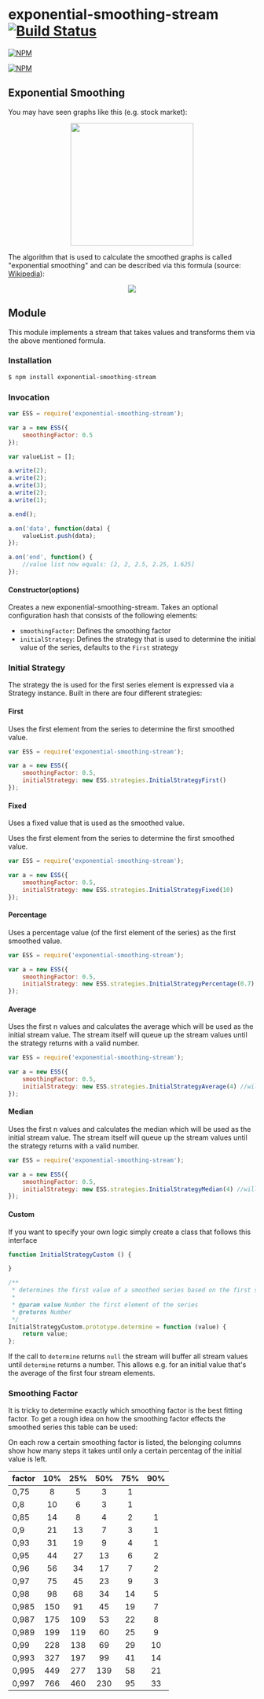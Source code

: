 # exponential-smoothing-stream [![Build Status](https://travis-ci.org/zaphod1984/exponential-smoothing-stream.png)](https://travis-ci.org/zaphod1984/exponential-smoothing-stream)

[![NPM](https://nodei.co/npm/exponential-smoothing-stream.png)](https://nodei.co/npm/exponential-smoothing-stream/)

[![NPM](https://nodei.co/npm-dl/exponential-smoothing-stream.png?months=3)](https://nodei.co/npm/exponential-smoothing-stream/)

## Exponential Smoothing

You may have seen graphs like this (e.g. stock market):
<p align="center">
  <img src="https://raw.github.com/zaphod1984/exponential-smoothing-stream/master/img/exponentialSmoothing.png" width="250" />
</p>

The algorithm that is used to calculate the smoothed graphs is called "exponential smoothing" and can be described via this formula (source: [Wikipedia](http://en.wikipedia.org/wiki/Exponential_smoothing)):
<p align="center">
  <img src="https://raw.github.com/zaphod1984/exponential-smoothing-stream/master/img/exponentialSmoothingFormula.png" />
</p>

## Module

This module implements a stream that takes values and transforms them via the above mentioned formula.

### Installation

````bash
$ npm install exponential-smoothing-stream
````

### Invocation

````javascript
var ESS = require('exponential-smoothing-stream');

var a = new ESS({
    smoothingFactor: 0.5
});

var valueList = [];

a.write(2);
a.write(2);
a.write(3);
a.write(2);
a.write(1);

a.end();

a.on('data', function(data) {
    valueList.push(data);
});

a.on('end', function() {
    //value list now equals: [2, 2, 2.5, 2.25, 1.625]
});
````

#### Constructor(options)

Creates a new exponential-smoothing-stream.
Takes an optional configuration hash that consists of the following elements:

* `smoothingFactor`: Defines the smoothing factor
* `initialStrategy`: Defines the strategy that is used to determine the initial value of the series, defaults to the `First` strategy

### Initial Strategy

The strategy the is used for the first series element is expressed via a Strategy instance.
Built in there are four different strategies:

#### First

Uses the first element from the series to determine the first smoothed value.

````javascript
var ESS = require('exponential-smoothing-stream');

var a = new ESS({
    smoothingFactor: 0.5,
    initialStrategy: new ESS.strategies.InitialStrategyFirst()
});
````

#### Fixed

Uses a fixed value that is used as the smoothed value.

Uses the first element from the series to determine the first smoothed value.

````javascript
var ESS = require('exponential-smoothing-stream');

var a = new ESS({
    smoothingFactor: 0.5,
    initialStrategy: new ESS.strategies.InitialStrategyFixed(10)
});
````

#### Percentage

Uses a percentage value (of the first element of the series) as the first smoothed value.

````javascript
var ESS = require('exponential-smoothing-stream');

var a = new ESS({
    smoothingFactor: 0.5,
    initialStrategy: new ESS.strategies.InitialStrategyPercentage(0.7) //has to be an positive number that's smaller than 1
});
````

#### Average

Uses the first n values and calculates the average which will be used as the initial stream value.
The stream itself will queue up the stream values until the strategy returns with a valid number.

````javascript
var ESS = require('exponential-smoothing-stream');

var a = new ESS({
    smoothingFactor: 0.5,
    initialStrategy: new ESS.strategies.InitialStrategyAverage(4) //will use the first four elements from the stream to determine the average
});
````

#### Median

Uses the first n values and calculates the median which will be used as the initial stream value.
The stream itself will queue up the stream values until the strategy returns with a valid number.

````javascript
var ESS = require('exponential-smoothing-stream');

var a = new ESS({
    smoothingFactor: 0.5,
    initialStrategy: new ESS.strategies.InitialStrategyMedian(4) //will use the first four elements from the stream to determine the median
});
````

#### Custom

If you want to specify your own logic simply create a class that follows this interface

````javascript
function InitialStrategyCustom () {

}

/**
 * determines the first value of a smoothed series based on the first series element
 *
 * @param value Number the first element of the series
 * @returns Number
 */
InitialStrategyCustom.prototype.determine = function (value) {
    return value;
};
````

If the call to `determine` returns `null` the stream will buffer all stream values until `determine` returns a number.
This allows e.g. for an initial value that's the average of the first four stream elements.

### Smoothing Factor

It is tricky to determine exactly which smoothing factor is the best fitting factor. 
To get a rough idea on how the smoothing factor effects the smoothed series this table can be used:

On each row a certain smoothing factor is listed, the belonging columns show how many steps it takes until only a certain percentag of the initial value is left.

factor | 10% |	25% |	50% |	75% |	90%
:---|:---:|:---:|:---:|:---:|:---:
0,75 | 8 | 5 | 3 | 1	
0,8 | 10 | 6 | 3 | 1	
0,85 | 14 | 8 | 4 | 2 | 1
0,9 | 21 | 13 | 7 | 3 | 1
0,93 | 31 | 19 | 9 | 4 | 1
0,95 | 44 | 27 | 13 | 6 | 2
0,96 | 56 | 34 | 17 | 7 | 2
0,97 | 75 | 45 | 23 | 9 | 3
0,98 | 98 | 68 | 34 | 14 | 5
0,985 | 150 | 91 | 45 | 19 | 7
0,987 | 175 | 109 | 53 | 22 | 8
0,989 | 199 | 119 | 60 | 25 | 9
0,99 | 228 | 138 | 69 | 29 | 10
0,993 | 327 | 197 | 99 | 41 | 14
0,995 | 449 | 277 | 139 | 58 | 21
0,997 | 766 | 460 | 230 | 95 | 33
